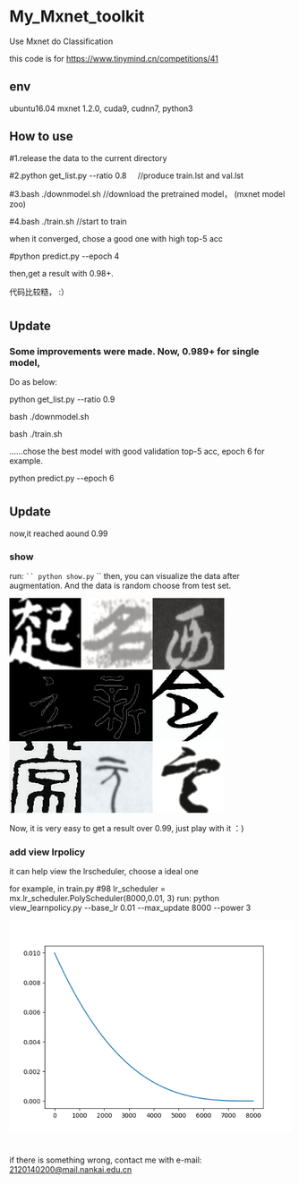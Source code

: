 # My_Mxnet_toolkit
Use Mxnet do Classification

this code is for https://www.tinymind.cn/competitions/41


## env
ubuntu16.04 mxnet 1.2.0, cuda9, cudnn7, python3

## How to use

#1.release the data to the current directory

#2.python get_list.py --ratio 0.8      //produce train.lst and val.lst

#3.bash ./downmodel.sh                 //download the pretrained model， (mxnet model zoo)

#4.bash ./train.sh                     //start to train

when it converged, chose a good one with high top-5 acc

#python predict.py --epoch 4 

then,get a result with 0.98+.


代码比较糙， :）

#
## Update

### Some improvements were made. Now, 0.989+ for single model,

Do as below:

python get_list.py --ratio 0.9

bash ./downmodel.sh

bash ./train.sh

......chose the best model with good validation top-5 acc, epoch 6 for example.

python predict.py --epoch 6

#
## Update
now,it reached aound 0.99 

### show
run: 
` ``
python show.py
` ``
then, you can visualize the data after augmentation. And the data is random choose from test set.

![image](https://github.com/610265158/tinymind_competition/blob/master/show.jpg)

Now, it is very easy to get a result over 0.99, just play with it ：)

### add view lrpolicy
it can help view the lrscheduler, choose a ideal one

for example, in train.py #98 lr_scheduler = mx.lr_scheduler.PolyScheduler(8000,0.01, 3)
run: python view_learnpolicy.py --base_lr 0.01 --max_update 8000 --power 3

![image](https://github.com/610265158/tinymind_competition/blob/master/lr_scheduler.png)
#

if there is something wrong, contact me with e-mail: 2120140200@mail.nankai.edu.cn

